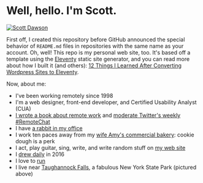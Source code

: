 # Well, hello. I'm Scott.

[![Scott Dawson](https://pbs.twimg.com/profile_banners/820358702/1589201953/600x200)](https://www.scottpdawson.com)

First off, I created this repository before GitHub announced the special behavior of ```README.md``` files in repositories with the same name as your account. Oh, well! This repo is my personal web site, too. It's based off a template using the [Eleventy](https://www.11ty.io/) static site generator, and you can read more about how I built it (and others): [12 Things I Learned After Converting Wordpress Sites to Eleventy](https://scottpdawson.com/convert-wordpress-to-eleventy/).

Now, about me: 

* I've been working remotely since 1998 
* I'm a web designer, front-end developer, and Certified Usability Analyst (CUA)
* [I wrote a book about remote work](https://artofworkingremotely.com/book/) and [moderate Twitter's weekly #RemoteChat](https://artofworkingremotely.com/remotechat/)
* I have [a rabbit in my office](https://www.instagram.com/phoebe.the.bunny/)
* I work ten paces away from my [wife Amy's commercial bakery](http://www.emoticakes.com/): cookie dough is a perk
* I act, play guitar, sing, write, and write random stuff on [my web site](https://scottpdawson.com/)
* I [drew daily](https://scottpdawson.com/365-day-draw-sketching-each-day-in-2016/) in 2016
* I love to [run](https://scottpdawson.com/run/)
* I live near [Taughannock Falls](https://taughannock.us/), a fabulous New York State Park (pictured above)